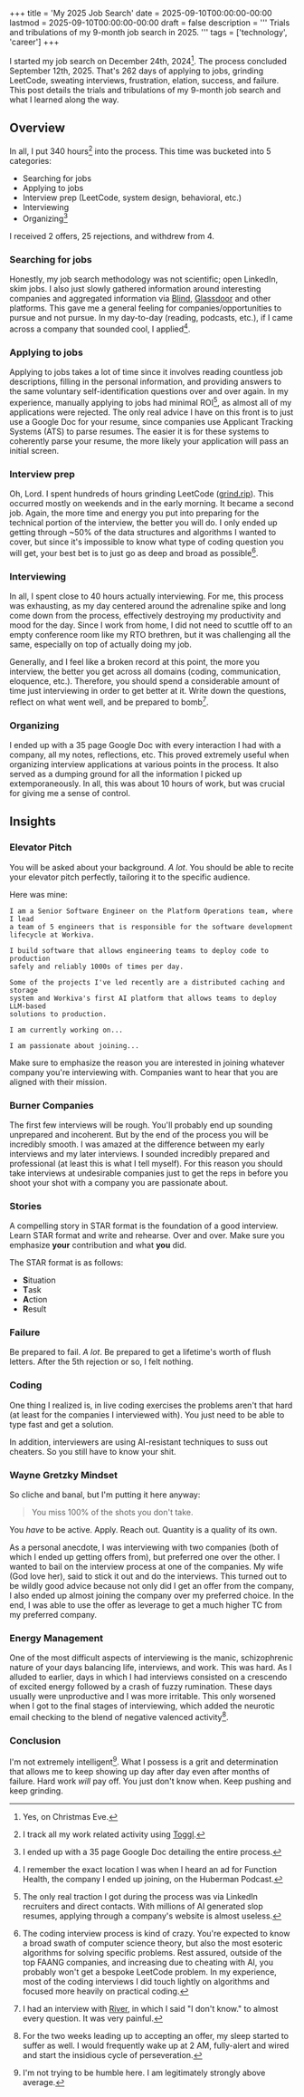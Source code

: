 +++
title = 'My 2025 Job Search'
date = 2025-09-10T00:00:00-00:00
lastmod = 2025-09-10T00:00:00-00:00
draft = false
description = '''
Trials and tribulations of my 9-month job search in 2025.
'''
tags = ['technology', 'career']
+++

I started my job search on December 24th, 2024[^1]. The process concluded
September 12th, 2025. That's 262 days of applying to jobs, grinding LeetCode,
sweating interviews, frustration, elation, success, and failure. This post
details the trials and tribulations of my 9-month job search and what I learned
along the way.

## Overview

In all, I put 340 hours[^2] into the process. This time was bucketed into
5 categories:
* Searching for jobs
* Applying to jobs
* Interview prep (LeetCode, system design, behavioral, etc.)
* Interviewing
* Organizing[^3]

I received 2 offers, 25 rejections, and withdrew from 4.

### Searching for jobs

Honestly, my job search methodology was not scientific; open LinkedIn, skim
jobs. I also just slowly gathered information around interesting companies and
aggregated information via [Blind][Blind], [Glassdoor][Glassdoor] and other
platforms. This gave me a general feeling for companies/opportunities to pursue
and not pursue. In my day-to-day (reading, podcasts, etc.), if I came across
a company that sounded cool, I applied[^4].

### Applying to jobs

Applying to jobs takes a lot of time since it involves reading countless job
descriptions, filling in the personal information, and providing answers to the
same voluntary self-identification questions over and over again. In my
experience, manually applying to jobs had minimal ROI[^5], as almost all of my
applications were rejected. The only real advice I have on this front is to
just use a Google Doc for your resume, since companies use Applicant Tracking
Systems (ATS) to parse resumes. The easier it is for these systems to
coherently parse your resume, the more likely your application will pass an
initial screen.

### Interview prep

Oh, Lord. I spent hundreds of hours grinding LeetCode ([grind.rip][grind.rip]).
This occurred mostly on weekends and in the early morning. It became a second
job. Again, the more time and energy you put into preparing for the technical
portion of the interview, the better you will do. I only ended up getting
through ~50% of the data structures and algorithms I wanted to cover, but since
it's impossible to know what type of coding question you will get, your best
bet is to just go as deep and broad as possible[^6].

### Interviewing

In all, I spent close to 40 hours actually interviewing. For me, this process
was exhausting, as my day centered around the adrenaline spike and long come
down from the process, effectively destroying my productivity and mood for the
day. Since I work from home, I did not need to scuttle off to an empty
conference room like my RTO brethren, but it was challenging all the same,
especially on top of actually doing my job.

Generally, and I feel like a broken record at this point, the more you
interview, the better you get across all domains (coding, communication,
eloquence, etc.). Therefore, you should spend a considerable amount of time
just interviewing in order to get better at it. Write down the questions,
reflect on what went well, and be prepared to bomb[^7].

### Organizing

I ended up with a 35 page Google Doc with every interaction I had with
a company, all my notes, reflections, etc. This proved extremely useful when
organizing interview applications at various points in the process. It also
served as a dumping ground for all the information I picked up
extemporaneously. In all, this was about 10 hours of work, but was crucial for
giving me a sense of control.

## Insights

### Elevator Pitch

You will be asked about your background. *A lot*. You should be able to recite
your elevator pitch perfectly, tailoring it to the specific audience.

Here was mine:

```
I am a Senior Software Engineer on the Platform Operations team, where I lead
a team of 5 engineers that is responsible for the software development
lifecycle at Workiva.

I build software that allows engineering teams to deploy code to production
safely and reliably 1000s of times per day.

Some of the projects I've led recently are a distributed caching and storage
system and Workiva's first AI platform that allows teams to deploy LLM-based
solutions to production.

I am currently working on...

I am passionate about joining...
```

Make sure to emphasize the reason you are interested in joining whatever
company you're interviewing with. Companies want to hear that you are aligned
with their mission.

### Burner Companies

The first few interviews will be rough. You'll probably end up sounding
unprepared and incoherent. But by the end of the process you will be incredibly
smooth. I was amazed at the difference between my early interviews and my later
interviews. I sounded incredibly prepared and professional (at least this is
what I tell myself). For this reason you should take interviews at undesirable
companies just to get the reps in before you shoot your shot with a company you
are passionate about.

### Stories

A compelling story in STAR format is the foundation of a good interview. Learn
STAR format and write and rehearse. Over and over. Make sure you emphasize
**your** contribution and what **you** did.

The STAR format is as follows:
* **S**ituation
* **T**ask
* **A**ction
* **R**esult

### Failure

Be prepared to fail. *A lot*. Be prepared to get a lifetime's worth of flush
letters. After the 5th rejection or so, I felt nothing.

### Coding

One thing I realized is, in live coding exercises the problems aren't that hard
(at least for the companies I interviewed with). You just need to be able to
type fast and get a solution.

In addition, interviewers are using AI-resistant techniques to suss out
cheaters. So you still have to know your shit.

### Wayne Gretzky Mindset

So cliche and banal, but I'm putting it here anyway:

>You miss 100% of the shots you don't take.

You *have* to be active. Apply. Reach out. Quantity is a quality of its own.

As a personal anecdote, I was interviewing with two companies (both of which
I ended up getting offers from), but preferred one over the other. I wanted to
bail on the interview process at one of the companies. My wife (God love her),
said to stick it out and do the interviews. This turned out to be wildly good
advice because not only did I get an offer from the company, I also ended up
almost joining the company over my preferred choice. In the end, I was able to
use the offer as leverage to get a much higher TC from my preferred company.

### Energy Management

One of the most difficult aspects of interviewing is the manic, schizophrenic
nature of your days balancing life, interviews, and work. This was hard. As
I alluded to earlier, days in which I had interviews consisted on a crescendo of
excited energy followed by a crash of fuzzy rumination. These days usually were
unproductive and I was more irritable. This only worsened when I got to the
final stages of interviewing, which added the neurotic email checking to the
blend of negative valenced activity[^8].

### Conclusion

I'm not extremely intelligent[^9]. What I possess is a grit and determination
that allows me to keep showing up day after day even after months of failure.
Hard work *will* pay off. You just don't know when. Keep pushing and keep
grinding.

[^1]: Yes, on Christmas Eve.
[^2]: I track all my work related activity using [Toggl][Toggl].
[^3]: I ended up with a 35 page Google Doc detailing the entire process.
[^4]: I remember the exact location I was when I heard an ad for Function
Health, the company I ended up joining, on the Huberman Podcast.
[^5]: The only real traction I got during the process was via LinkedIn
recruiters and direct contacts. With millions of AI generated slop resumes,
applying through a company's website is almost useless.
[^6]: The coding interview process is kind of crazy. You're expected to know
a broad swath of computer science theory, but also the most esoteric algorithms
for solving specific problems. Rest assured, outside of the top FAANG
companies, and increasing due to cheating with AI, you probably won't get
a bespoke LeetCode problem. In my experience, most of the coding interviews
I did touch lightly on algorithms and focused more heavily on practical coding.
[^7]: I had an interview with [River][River], in which I said "I don't know."
to almost every question. It was very painful.
[^8]: For the two weeks leading up to accepting an offer, my sleep started
to suffer as well. I would frequently wake up at 2 AM, fully-alert and wired
and start the insidious cycle of perseveration.
[^9]: I'm not trying to be humble here. I am legitimately strongly above
average.

[Blind]: https://www.teamblind.com
[Glassdoor]: https://www.glassdoor.com
[Toggl]: https://toggl.com
[grind.rip]: https://grind.rip
[River]: https://river.com

